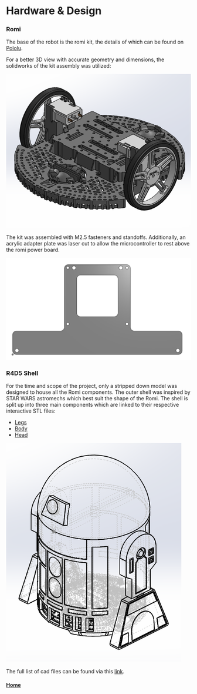 # Hardware & Design

### Romi
The base of the robot is the romi kit, the details of which can be found on [Pololu](https://www.pololu.com/category/202/romi-chassis-and-accessories).

For a better 3D view with accurate geometry and dimensions, the solidworks of the kit assembly was utilized:

![romi-cad](./assets/images/romi-cad.png)

The kit was assembled with M2.5 fasteners and standoffs. Additionally, an acrylic adapter plate was laser cut to allow the microcontroller to rest above the romi power board.

![acrylic adapter](./assets/images/acrylic_adapter.png)

### R4D5 Shell
For the time and scope of the project, only a stripped down model was designed to house all the Romi components. The outer shell was inspired by STAR WARS astromechs which best suit the shape of the Romi. The shell is split up into three main components which are linked to their respective interactive STL files:
- [Legs](/assets/solidworks/r4d5_Legs.STL)
- [Body](/assets/solidworks/r4d5_Body.STL)
- [Head](/assets/solidworks/r4d5_Head.STL)

![here](./assets/images/assembly-isometric.png)

The full list of cad files can be found via this [link](/assets/solidworks).

#### [Home](./README.md) 
